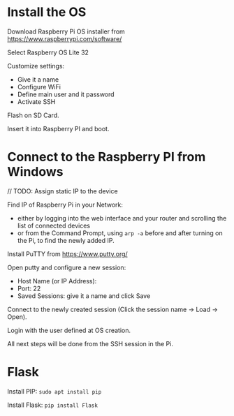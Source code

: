 # Install the OS

Download Raspberry Pi OS installer from https://www.raspberrypi.com/software/

Select Raspberry OS Lite 32

Customize settings:
- Give it a name
- Configure WiFi
- Define main user and it password
- Activate SSH

Flash on SD Card.

Insert it into Raspberry PI and boot.

# Connect to the Raspberry PI from Windows

// TODO: Assign static IP to the device

Find IP of Raspberry Pi in your Network:
- either by logging into the web interface and your router and scrolling the list of connected devices
- or from the Command Prompt, using `arp -a` before and after turning on the Pi, to find the newly added IP.
 
Install PuTTY from https://www.putty.org/

Open putty and configure a new session:
- Host Name (or IP Address): <IP of the PI>
- Port: 22
- Saved Sessions: give it a name and click Save

Connect to the newly created session (Click the session name -> Load -> Open).

Login with the user defined at OS creation.

All next steps will be done from the SSH session in the Pi.

# Flask

Install PIP: `sudo apt install pip`

Install Flask: `pip install Flask`


